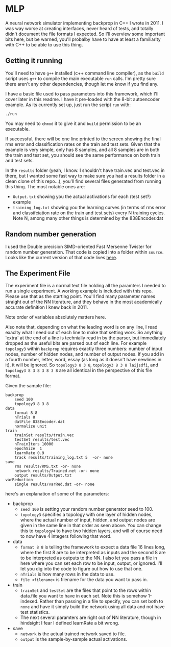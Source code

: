# MLP
A neural network simulator implementing backprop in C++ I wrote in 2011.  I was way worse at creating interfaces, never heard of tests, and totally didn't document the file formats I expected.  So I'll overview some important bits here, but be warned, you'll probalby have to have at least a familiarity with C++ to be able to use this thing.

## Getting it running

You'll need to have `g++` installed (c++ command line compiler), as the `build` script uses `g++` to compile the main executable `run` calls.  I'm pretty sure there aren't any other dependencies, though let me know if you find any.

I have a basic file used to pass parameters into this framework, which I'll cover later in this readme.  I have it pre-loaded with the 8-bit autoencoder example.  As its currently set up, just run the script `run` with:

`./run`

You may need to `chmod` it to give it and `build` permission to be an executable.

If successful, there will be one line printed to the screen showing the final rms error and classification rates on the train and test sets.  Given that the example is very simple, only has 8 samples, and all 8 samples are in both the train and test set, you should see the same performance on both train and test sets.

In the `results` folder (yeah, I know.  I shouldn't have train.vec and test.vec in there, but I wanted some fast way to make sure you had a results folder in a clean clone of this repo...), you'll find several files generated from running this thing.  The most notable ones are:
 * `Output.txt` showing you the actual activations for each (test set?) example
 * `training_log.txt` showing you the learning curves (in terms of rms error and classifciation rate on the train and test sets) every N training cycles.  Note N, among many other things is determined by the 838Encoder.dat


## Random number generation

I used the Double precision SIMD-oriented Fast Mersenne Twister for random number generation.  That code is copied into a folder within `source`.  Looks like the current version of that code lives [here](https://github.com/MersenneTwister-Lab/dSFMT).


## The Experiment File

The experiment file is a normal text file holding all the paramters I needed to run a single experiment.  A working example is included with this repo.  Please use that as the starting point.  You'll find many parameter names straight out of the NN literature, and they behave in the most academically accurate definition I knew back in 2011.  

Note order of variables absolutely matters here.

Also note that, depending on what the leading word is on any line, I read exaclty what I need out of each line to make that setting work.  So anything 'extra' at the end of a line is technially read in by the parser, but immediately dropped as the useful bits are parsed out of each line.  For example `topology3` within `backprop` requires exactly three numbers: number of input nodes, number of hidden nodes, and number of output nodes.  If you add in a fourth number, letter, word, essay (as long as it doesn't have newlines in it), it will be ignored.  So `topology3 8 3 8`, `topology3 8 3 8 laijsdfi`, and `topology3 8 3 8 3 8 3 8` are all identical in the perspective of this file format.

Given the sample file: 

```
backprop
	seed 100
	topology3 8 3 8
data
	format 8 8
	nTrials 8
	datFile 838Encoder.dat
	normalize unit
train 
	trainSet results/train.vec
	testSet results/test.vec
	nTrainIters 10000
	epochSize  1
	learnRate 0.9
	track results/training_log.txt 5  -or- none
save
	rms results/RMS.txt -or- none
	network results/Trained.net -or- none
	output results/Output.txt
varReduction
	single results/varRed.dat -or- none
```

here's an explanation of some of the parameters:
* backprop
  * `seed 100` is setting your random number generator seed to 100.
  * `topology3` specifies a topology with one layer of hidden nodes, where the actual number of input, hidden, and output nodes are given in the same line in that order as seen above.  You can change this to `topology4` to have two hidden layers, and will of course need to now have 4 integers following that word.
* data
  * `format 8 8` is telling the framework to expect a data file 16 lines long, where the first 8 are to be interpreted as inputs and the second 8 are to be interpreted as outputs to the NN.  I also let you pass a file in here where you can set each row to be input, output, or ignored.  I'll let you dig into the code to figure out how to use that one.
  * `nTrials` is how many rows in the data to use.
  * `file <filename>` is filename for the data you want to pass in.
* train
  * `trainSet` and `testSet` are the files that point to the rows within data.file you want to have in each set.  Note this is somehow 1-indexed.  Rather than passing in a file to specify, you can set both to `none` and have it simply build the network using all data and not have test statistics.
  * The next several paramters are right out of NN literature, though in hindsight I fear I defined learnRate a bit wrong.
* save
  * `network` is the actual trained network saved to file.
  * `output` is the sample-by-sample actual activations.

